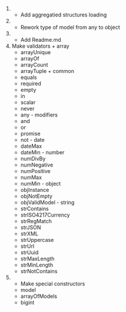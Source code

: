 1. + Add aggregatied structures loading
2. + Rework type of model from any to object
3. + Add Readme.md
4.   Make validators
    + array
        + arrayUnique
        + arrayOf
        + arrayCount
        + arrayTuple
    + common
        + equals
        + required
        + empty
        + in
        + scalar
        + never
        + any
    - modifiers
        - and
        - or
        - promise
        - not
    - date
        - dateMax
        - dateMin
    - number
        - numDivBy
        - numNegative
        - numPositive
        - numMax
        - numMin
    - object
        - objInstance
        - objNotEmpty
        - objValidModel
    - string
        - strContains
        - strISO4217Currency
        - strRegMatch
        - strJSON
        - strXML
        - strUppercase
        - strUrl
        - strUuid
        - strMaxLength
        - strMinLength
        - strNotContains
5. + Make special constructors
    + model
    + arrayOfModels
    + bigint